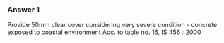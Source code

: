 ### Answer 1
Provide 50mm clear cover considering very severe condition - concrete exposed to coastal environment Acc. to table no. 16, IS 456 : 2000
